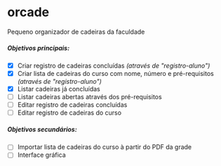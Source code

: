 # orcade
Pequeno organizador de cadeiras da faculdade

##### Objetivos principais:
- [X] Criar registro de cadeiras concluídas *(através de "registro-aluno")*
- [X] Criar lista de cadeiras do curso com nome, número e pré-requisitos *(através de "registro-aluno")*
- [X] Listar cadeiras já concluídas
- [ ] Listar cadeiras abertas através dos pré-requisitos
- [ ] Editar registro de cadeiras concluídas
- [ ] Editar registro de cadeiras do curso

##### Objetivos secundários:
- [ ] Importar lista de cadeiras do curso à partir do PDF da grade
- [ ] Interface gráfica
